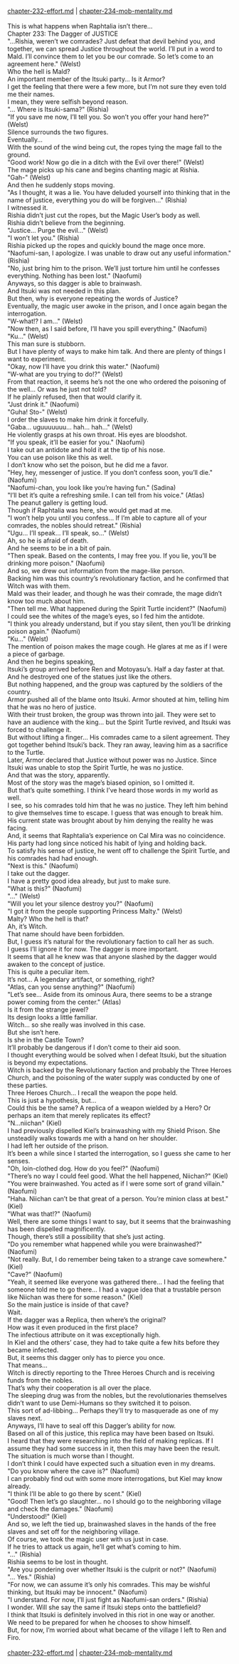 [chapter-232-effort.md](./chapter-232-effort.md) | [chapter-234-mob-mentality.md](./chapter-234-mob-mentality.md) <br/>
<br/>
This is what happens when Raphtalia isn’t there…<br/>
Chapter 233: The Dagger of JUSTICE<br/>
"…Rishia, weren’t we comrades? Just defeat that devil behind you, and together, we can spread Justice throughout the world. I’ll put in a word to Mald. I’ll convince them to let you be our comrade. So let’s come to an agreement here." (Welst)<br/>
Who the hell is Mald?<br/>
An important member of the Itsuki party… Is it Armor?<br/>
I get the feeling that there were a few more, but I’m not sure they even told me their names.<br/>
I mean, they were selfish beyond reason.<br/>
"… Where is Itsuki-sama?" (Rishia)<br/>
"If you save me now, I’ll tell you. So won’t you offer your hand here?" (Welst)<br/>
Silence surrounds the two figures.<br/>
Eventually…<br/>
With the sound of the wind being cut, the ropes tying the mage fall to the ground.<br/>
"Good work! Now go die in a ditch with the Evil over there!" (Welst)<br/>
The mage picks up his cane and begins chanting magic at Rishia.<br/>
"Gah-" (Welst)<br/>
And then he suddenly stops moving.<br/>
"As I thought, it was a lie. You have deluded yourself into thinking that in the name of justice, everything you do will be forgiven…" (Rishia)<br/>
I witnessed it.<br/>
Rishia didn’t just cut the ropes, but the Magic User’s body as well.<br/>
Rishia didn’t believe from the beginning.<br/>
"Justice… Purge the evil…" (Welst)<br/>
"I won’t let you." (Rishia)<br/>
Rishia picked up the ropes and quickly bound the mage once more.<br/>
"Naofumi-san, I apologize. I was unable to draw out any useful information." (Rishia)<br/>
"No, just bring him to the prison. We’ll just torture him until he confesses everything. Nothing has been lost." (Naofumi)<br/>
Anyways, so this dagger is able to brainwash.<br/>
And Itsuki was not needed in this plan.<br/>
But then, why is everyone repeating the words of Justice?<br/>
Eventually, the magic user awoke in the prison, and I once again began the interrogation.<br/>
"W-what!? I am…" (Welst)<br/>
"Now then, as I said before, I’ll have you spill everything." (Naofumi)<br/>
"Ku…" (Welst)<br/>
This man sure is stubborn.<br/>
But I have plenty of ways to make him talk. And there are plenty of things I want to experiment.<br/>
"Okay, now I’ll have you drink this water." (Naofumi)<br/>
"W-what are you trying to do!?" (Welst)<br/>
From that reaction, it seems he’s not the one who ordered the poisoning of the well… Or was he just not told?<br/>
If he plainly refused, then that would clarify it.<br/>
"Just drink it." (Naofumi)<br/>
"Guha! Sto-" (Welst)<br/>
I order the slaves to make him drink it forcefully.<br/>
"Gaba… uguuuuuuu… hah… hah…" (Welst)<br/>
He violently grasps at his own throat. His eyes are bloodshot.<br/>
"If you speak, it’ll be easier for you." (Naofumi)<br/>
I take out an antidote and hold it at the tip of his nose.<br/>
You can use poison like this as well.<br/>
I don’t know who set the poison, but he did me a favor.<br/>
"Hey, hey, messenger of justice. If you don’t confess soon, you’ll die." (Naofumi)<br/>
"Naofumi-chan, you look like you’re having fun." (Sadina)<br/>
"I’ll bet it’s quite a refreshing smile. I can tell from his voice." (Atlas)<br/>
The peanut gallery is getting loud.<br/>
Though if Raphtalia was here, she would get mad at me.<br/>
"I won’t help you until you confess… If I’m able to capture all of your comrades, the nobles should retreat." (Rishia)<br/>
"Ugu… I’ll speak… I’ll speak, so…" (Welst)<br/>
Ah, so he is afraid of death.<br/>
And he seems to be in a bit of pain.<br/>
"Then speak. Based on the contents, I may free you. If you lie, you’ll be drinking more poison." (Naofumi)<br/>
And so, we drew out information from the mage-like person.<br/>
Backing him was this country’s revolutionary faction, and he confirmed that Witch was with them.<br/>
Mald was their leader, and though he was their comrade, the mage didn’t know too much about him.<br/>
"Then tell me. What happened during the Spirit Turtle incident?" (Naofumi)<br/>
I could see the whites of the mage’s eyes, so I fed him the antidote.<br/>
"I think you already understand, but if you stay silent, then you’ll be drinking poison again." (Naofumi)<br/>
"Ku…" (Welst)<br/>
The mention of poison makes the mage cough. He glares at me as if I were a piece of garbage.<br/>
And then he begins speaking,<br/>
Itsuki’s group arrived before Ren and Motoyasu’s. Half a day faster at that. And he destroyed one of the statues just like the others.<br/>
But nothing happened, and the group was captured by the soldiers of the country.<br/>
Armor pushed all of the blame onto Itsuki. Armor shouted at him, telling him that he was no hero of justice.<br/>
With their trust broken, the group was thrown into jail. They were set to have an audience with the king… but the Spirit Turtle revived, and Itsuki was forced to challenge it.<br/>
But without lifting a finger… His comrades came to a silent agreement. They got together behind Itsuki’s back. They ran away, leaving him as a sacrifice to the Turtle.<br/>
Later, Armor declared that Justice without power was no Justice. Since Itsuki was unable to stop the Spirit Turtle, he was no justice.<br/>
And that was the story, apparently.<br/>
Most of the story was the mage’s biased opinion, so I omitted it.<br/>
But that’s quite something. I think I’ve heard those words in my world as well.<br/>
I see, so his comrades told him that he was no justice. They left him behind to give themselves time to escape. I guess that was enough to break him.<br/>
His current state was brought about by him denying the reality he was facing.<br/>
And, it seems that Raphtalia’s experience on Cal Mira was no coincidence.<br/>
His party had long since noticed his habit of lying and holding back.<br/>
To satisfy his sense of justice, he went off to challenge the Spirit Turtle, and his comrades had had enough.<br/>
"Next is this." (Naofumi)<br/>
I take out the dagger.<br/>
I have a pretty good idea already, but just to make sure.<br/>
"What is this?" (Naofumi)<br/>
"…" (Welst)<br/>
"Will you let your silence destroy you?" (Naofumi)<br/>
"I got it from the people supporting Princess Malty." (Welst)<br/>
Malty? Who the hell is that?<br/>
Ah, it’s Witch.<br/>
That name should have been forbidden.<br/>
But, I guess it’s natural for the revolutionary faction to call her as such.<br/>
I guess I’ll ignore it for now. The dagger is more important.<br/>
It seems that all he knew was that anyone slashed by the dagger would awaken to the concept of justice.<br/>
This is quite a peculiar item.<br/>
It’s not… A legendary artifact, or something, right?<br/>
"Atlas, can you sense anything?" (Naofumi)<br/>
"Let’s see… Aside from its ominous Aura, there seems to be a strange power coming from the center." (Atlas)<br/>
Is it from the strange jewel?<br/>
Its design looks a little familiar.<br/>
Witch… so she really was involved in this case.<br/>
But she isn’t here.<br/>
Is she in the Castle Town?<br/>
It’ll probably be dangerous if I don’t come to their aid soon.<br/>
I thought everything would be solved when I defeat Itsuki, but the situation is beyond my expectations.<br/>
Witch is backed by the Revolutionary faction and probably the Three Heroes Church, and the poisoning of the water supply was conducted by one of these parties.<br/>
Three Heroes Church… I recall the weapon the pope held.<br/>
This is just a hypothesis, but…<br/>
Could this be the same? A replica of a weapon wielded by a Hero? Or perhaps an item that merely replicates its effect?<br/>
"N…niichan" (Kiel)<br/>
I had previously dispelled Kiel’s brainwashing with my Shield Prison. She unsteadily walks towards me with a hand on her shoulder.<br/>
I had left her outside of the prison.<br/>
It’s been a while since I started the interrogation, so I guess she came to her senses.<br/>
"Oh, loin-clothed dog. How do you feel?" (Naofumi)<br/>
"There’s no way I could feel good. What the hell happened, Niichan?" (Kiel)<br/>
"You were brainwashed. You acted as if I were some sort of grand villain." (Naofumi)<br/>
"Haha. Niichan can’t be that great of a person. You’re minion class at best." (Kiel)<br/>
"What was that!?" (Naofumi)<br/>
Well, there are some things I want to say, but it seems that the brainwashing has been dispelled magnificently.<br/>
Though, there’s still a possibility that she’s just acting.<br/>
"Do you remember what happened while you were brainwashed?" (Naofumi)<br/>
"Not really. But, I do remember being taken to a strange cave somewhere." (Kiel)<br/>
"Cave?" (Naofumi)<br/>
"Yeah, it seemed like everyone was gathered there… I had the feeling that someone told me to go there… I had a vague idea that a trustable person like Niichan was there for some reason." (Kiel)<br/>
So the main justice is inside of that cave?<br/>
Wait.<br/>
If the dagger was a Replica, then where’s the original?<br/>
How was it even produced in the first place?<br/>
The infectious attribute on it was exceptionally high.<br/>
In Kiel and the others’ case, they had to take quite a few hits before they became infected.<br/>
But, it seems this dagger only has to pierce you once.<br/>
That means…<br/>
Witch is directly reporting to the Three Heroes Church and is receiving funds from the nobles.<br/>
That’s why their cooperation is all over the place.<br/>
The sleeping drug was from the nobles, but the revolutionaries themselves didn’t want to use Demi-Humans so they switched it to poison.<br/>
This sort of ad-libbing… Perhaps they’ll try to masquerade as one of my slaves next.<br/>
Anyways, I’ll have to seal off this Dagger’s ability for now.<br/>
Based on all of this justice, this replica may have been based on Itsuki.<br/>
I heard that they were researching into the field of making replicas. If I assume they had some success in it, then this may have been the result.<br/>
The situation is much worse than I thought.<br/>
I don’t think I could have expected such a situation even in my dreams.<br/>
"Do you know where the cave is?" (Naofumi)<br/>
I can probably find out with some more interrogations, but Kiel may know already.<br/>
"I think I’ll be able to go there by scent." (Kiel)<br/>
"Good! Then let’s go slaughter… no I should go to the neighboring village and check the damages." (Naofumi)<br/>
"Understood!" (Kiel)<br/>
And so, we left the tied up, brainwashed slaves in the hands of the free slaves and set off for the neighboring village.<br/>
Of course, we took the magic user with us just in case.<br/>
If he tries to attack us again, he’ll get what’s coming to him.<br/>
"…" (Rishia)<br/>
Rishia seems to be lost in thought.<br/>
"Are you pondering over whether Itsuki is the culprit or not?" (Naofumi)<br/>
"… Yes." (Rishia)<br/>
"For now, we can assume it’s only his comrades. This may be wishful thinking, but Itsuki may be innocent." (Naofumi)<br/>
"I understand. For now, I’ll just fight as Naofumi-san orders." (Rishia)<br/>
I wonder. Will she say the same if Itsuki steps onto the battlefield?<br/>
I think that Itsuki is definitely involved in this riot in one way or another.<br/>
We need to be prepared for when he chooses to show himself.<br/>
But, for now, I’m worried about what became of the village I left to Ren and Firo.<br/>
<br/>
[chapter-232-effort.md](./chapter-232-effort.md) | [chapter-234-mob-mentality.md](./chapter-234-mob-mentality.md) <br/>
